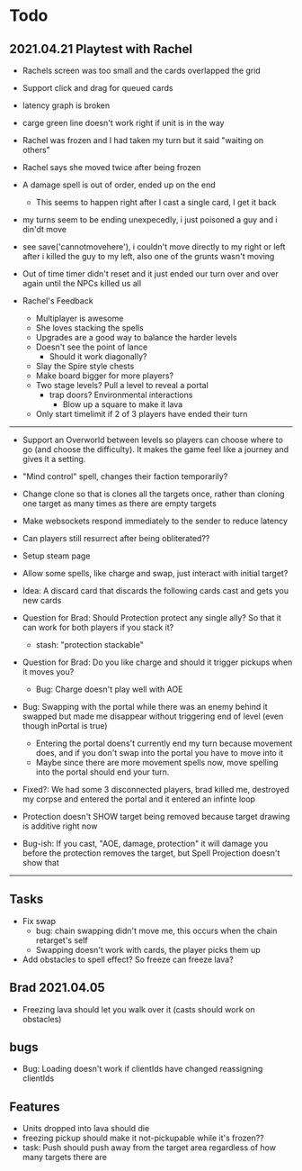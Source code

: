 # Todo

## 2021.04.21 Playtest with Rachel

- Rachels screen was too small and the cards overlapped the grid
- Support click and drag for queued cards
- latency graph is broken
- carge green line doesn't work right if unit is in the way
- Rachel was frozen and I had taken my turn but it said "waiting on others"
- Rachel says she moved twice after being frozen
- A damage spell is out of order, ended up on the end
  - This seems to happen right after I cast a single card, I get it back
- my turns seem to be ending unexpecedly, i just poisoned a guy and i din'dt move
- see save('cannotmovehere'), i couldn't move directly to my right or left after i killed the guy to my left, also one of the grunts wasn't moving
- Out of time timer didn't reset and it just ended our turn over and over again until the NPCs killed us all

- Rachel's Feedback
  - Multiplayer is awesome
  - She loves stacking the spells
  - Upgrades are a good way to balance the harder levels
  - Doesn't see the point of lance
    - Should it work diagonally?
  - Slay the Spire style chests
  - Make board bigger for more players?
  - Two stage levels? Pull a level to reveal a portal
    - trap doors? Environmental interactions
      - Blow up a square to make it lava
  - Only start timelimit if 2 of 3 players have ended their turn

---

- Support an Overworld between levels so players can choose where to go (and choose the difficulty). It makes the game feel like a journey and gives it a setting.

- "Mind control" spell, changes their faction temporarily?
- Change clone so that is clones all the targets once, rather than cloning one target as many times as there are empty targets
- Make websockets respond immediately to the sender to reduce latency
- Can players still resurrect after being obliterated??
- Setup steam page
- Allow some spells, like charge and swap, just interact with initial target?
- Idea: A discard card that discards the following cards cast and gets you new cards

- Question for Brad: Should Protection protect any single ally? So that it can work for both players if you stack it?
  - stash: "protection stackable"
- Question for Brad: Do you like charge and should it trigger pickups when it moves you?
  - Bug: Charge doesn't play well with AOE
- Bug: Swapping with the portal while there was an enemy behind it swapped but made me disappear without triggering end of level (even though inPortal is true)
  - Entering the portal doens't currently end my turn because movement does, and if you don't swap into the portal you have to move into it
  - Maybe since there are more movement spells now, move spelling into the portal should end your turn.
- Fixed?: We had some 3 disconnected players, brad killed me, destroyed my corpse and entered the portal and it entered an infinte loop
- Protection doesn't SHOW target being removed because target drawing is additive right now
- Bug-ish: If you cast, "AOE, damage, protection" it will damage you before the protection removes the target, but Spell Projection doesn't show that

---

## Tasks

- Fix swap
  - bug: chain swapping didn't move me, this occurs when the chain retarget's self
  - Swapping doesn't work with cards, the player picks them up
- Add obstacles to spell effect? So freeze can freeze lava?

## Brad 2021.04.05

- Freezing lava should let you walk over it (casts should work on obstacles)

## bugs

- Bug: Loading doesn't work if clientIds have changed reassigning clientIds

## Features

- Units dropped into lava should die
- freezing pickup should make it not-pickupable while it's frozen??
- task: Push should push away from the target area regardless of how many targets there are

```

```
